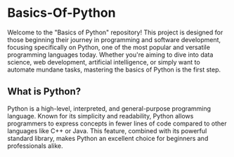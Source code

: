 # Basics-Of-Python

Welcome to the "Basics of Python" repository! This project is designed for those beginning their journey in programming and software development, focusing specifically on Python, one of the most popular and versatile programming languages today. Whether you're aiming to dive into data science, web development, artificial intelligence, or simply want to automate mundane tasks, mastering the basics of Python is the first step.

## What is Python?

Python is a high-level, interpreted, and general-purpose programming language. Known for its simplicity and readability, Python allows programmers to express concepts in fewer lines of code compared to other languages like C++ or Java. This feature, combined with its powerful standard library, makes Python an excellent choice for beginners and professionals alike.
